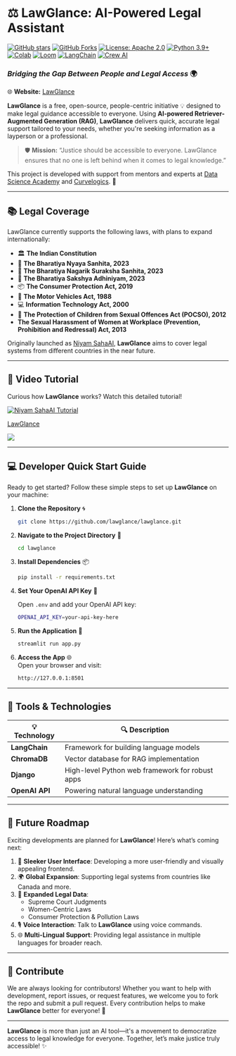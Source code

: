 # ⚖️ **LawGlance: AI-Powered Legal Assistant**

[![GitHub stars](https://img.shields.io/github/stars/lawglance/lawglance?style=social)](https://github.com/lawglance/lawglance/stargazers)
[![GitHub Forks](https://img.shields.io/github/forks/lawglance/lawglance?style=social)](https://github.com/lawglance/lawglance/forks)
[![License: Apache 2.0](https://img.shields.io/badge/License-Apache%202.0-yellow.svg)](https://opensource.org/license/apache-2-0)
[![Python 3.9+](https://img.shields.io/badge/python-3.9+-blue.svg)](https://www.python.org/downloads/)
[![Colab](https://colab.research.google.com/assets/colab-badge.svg)](https://colab.research.google.com/drive/1yrS2Kp-kprYWot_sEu7JeWMIRAei_vov?usp=sharing)
[![Loom](https://img.shields.io/badge/Loom-Tutorial-8A2BE2?logo=loom)](https://www.loom.com/share/dcc6b14c653c4618829f46a9aa2ab68c?sid=00d0d3c1-9d4b-4cf7-8684-cdee76718bd5)
[![LangChain](https://img.shields.io/badge/LangChain-Open%20SourceFramework-5e9cff?logo=langchain&logoColor=white)](https://python.langchain.com/docs/introduction/)
[![Crew AI](https://img.shields.io/badge/Crew%20AI-Multi--Agent%20Workflows-00bda?style=flat-square)](https://www.crewai.com/) 

### *Bridging the Gap Between People and Legal Access*  🌍

🌐 **Website:** [LawGlance](https://lawglance.com/)

**LawGlance** is a free, open-source, people-centric initiative 💡 designed to make legal guidance accessible to everyone. Using **AI-powered Retriever-Augmented Generation (RAG)**, **LawGlance** delivers quick, accurate legal support tailored to your needs, whether you're seeking information as a layperson or a professional.

> 🛡️ **Mission:** “Justice should be accessible to everyone. LawGlance ensures that no one is left behind when it comes to legal knowledge.”

This project is developed with support from mentors and experts at [Data Science Academy](https://datascience.one/) and [Curvelogics](https://www.curvelogics.com/). 💼

---

## 📚 **Legal Coverage**

LawGlance currently supports the following laws, with plans to expand internationally:

- 🏛️ **The Indian Constitution**
- 📜 **The Bharatiya Nyaya Sanhita, 2023**
- 🚨 **The Bharatiya Nagarik Suraksha Sanhita, 2023**
- 🧾 **The Bharatiya Sakshya Adhiniyam, 2023**
- 📦 **The Consumer Protection Act, 2019**
- 🧭 **The Motor Vehicles Act, 1988**
- 💻 **Information Technology Act, 2000**
- 👧 **The Protection of Children from Sexual Offences Act (POCSO), 2012**
- **The Sexual Harassment of Women at Workplace (Prevention, Prohibition and Redressal) Act, 2013**


Originally launched as [Niyam SahaAI](https://github.com/niyam-sahaai/niyam-sahaai), **LawGlance** aims to cover legal systems from different countries in the near future.

---

## 🎥 **Video Tutorial**

Curious how **LawGlance** works? Watch this detailed tutorial!

[![Niyam SahaAI Tutorial](https://img.youtube.com/vi/sWpLEApQtvE/0.jpg)](https://www.youtube.com/watch?v=sWpLEApQtvE "Niyam SahaAI Tutorial")

<div>
    <a href="https://www.loom.com/embed/dcc6b14c653c4618829f46a9aa2ab68c?sid=a5a73b89-88a5-4bc2-a633-f97792f6441f">
      <p>LawGlance </p>
    </a>
    <a href=https://www.loom.com/embed/dcc6b14c653c4618829f46a9aa2ab68c?sid=a5a73b89-88a5-4bc2-a633-f97792f6441f">
      <img style="max-width:300px;" src="https://cdn.loom.com/sessions/thumbnails/576b26dcd5fb4d74a3a9e1f8187851bc-35587db59696dfef-full-play.gif">
    </a>
  </div>





---

## 💻 **Developer Quick Start Guide**

Ready to get started? Follow these simple steps to set up **LawGlance** on your machine:

1. **Clone the Repository** 🌀
    ```bash
    git clone https://github.com/lawglance/lawglance.git
    ```

2. **Navigate to the Project Directory** 📂
    ```bash
    cd lawglance
    ```

3. **Install Dependencies** 📦
    ```bash
    pip install -r requirements.txt
    ```

4. **Set Your OpenAI API Key** 🔑

   Open `.env` and add your OpenAI API key:
      ```bash
      OPENAI_API_KEY=your-api-key-here
      ```

6. **Run the Application** 🚀
    ```bash
    streamlit run app.py
    ```

7. **Access the App** 🌐  
    Open your browser and visit:  
    ```bash
    http://127.0.0.1:8501
    ```

---

## 🔧 **Tools & Technologies**

| 💡 **Technology**  | 🔍 **Description**                            |
|--------------------|-----------------------------------------------|
| **LangChain**       | Framework for building language models       |
| **ChromaDB**        | Vector database for RAG implementation       |
| **Django**          | High-level Python web framework for robust apps|
| **OpenAI API**      | Powering natural language understanding      |

---

## 🌟 **Future Roadmap**

Exciting developments are planned for **LawGlance**! Here’s what’s coming next:

1. 🎨 **Sleeker User Interface**: Developing a more user-friendly and visually appealing frontend.
2. 🌍 **Global Expansion**: Supporting legal systems from countries like Canada and more.
3. 📑 **Expanded Legal Data**:
   - Supreme Court Judgments
   - Women-Centric Laws
   - Consumer Protection & Pollution Laws
4. 🎙️ **Voice Interaction**: Talk to **LawGlance** using voice commands.
5. 🌐 **Multi-Lingual Support**: Providing legal assistance in multiple languages for broader reach.

---

## 🤝 **Contribute**

We are always looking for contributors! Whether you want to help with development, report issues, or request features, we welcome you to fork the repo and submit a pull request. Every contribution helps to make **LawGlance** better for everyone! 🚀

---

**LawGlance** is more than just an AI tool—it's a movement to democratize access to legal knowledge for everyone. Together, let’s make justice truly accessible! ✨
